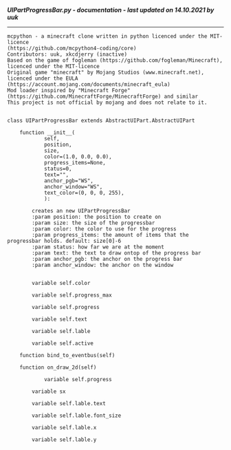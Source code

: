 ***UIPartProgressBar.py - documentation - last updated on 14.10.2021 by uuk***
___

    mcpython - a minecraft clone written in python licenced under the MIT-licence 
    (https://github.com/mcpython4-coding/core)
    Contributors: uuk, xkcdjerry (inactive)
    Based on the game of fogleman (https://github.com/fogleman/Minecraft), licenced under the MIT-licence
    Original game "minecraft" by Mojang Studios (www.minecraft.net), licenced under the EULA
    (https://account.mojang.com/documents/minecraft_eula)
    Mod loader inspired by "Minecraft Forge" (https://github.com/MinecraftForge/MinecraftForge) and similar
    This project is not official by mojang and does not relate to it.


    class UIPartProgressBar extends AbstractUIPart.AbstractUIPart

        function __init__(
                self,
                position,
                size,
                color=(1.0, 0.0, 0.0),
                progress_items=None,
                status=0,
                text="",
                anchor_pgb="WS",
                anchor_window="WS",
                text_color=(0, 0, 0, 255),
                ):
            
            creates an new UIPartProgressBar
            :param position: the position to create on
            :param size: the size of the progressbar
            :param color: the color to use for the progress
            :param progress_items: the amount of items that the progressbar holds. default: size[0]-6
            :param status: how far we are at the moment
            :param text: the text to draw ontop of the progress bar
            :param anchor_pgb: the anchor on the progress bar
            :param anchor_window: the anchor on the window


            variable self.color

            variable self.progress_max

            variable self.progress

            variable self.text

            variable self.lable

            variable self.active

        function bind_to_eventbus(self)

        function on_draw_2d(self)

                variable self.progress

            variable sx

            variable self.lable.text

            variable self.lable.font_size

            variable self.lable.x

            variable self.lable.y